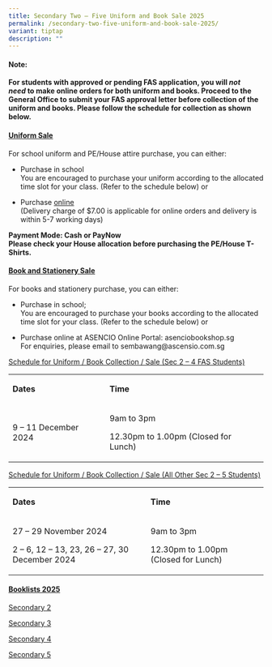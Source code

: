 ```yaml
---
title: Secondary Two – Five Uniform and Book Sale 2025
permalink: /secondary-two-five-uniform-and-book-sale-2025/
variant: tiptap
description: ""
---
```

<h4><strong>Note:</strong></h4>
<p><strong>For students with approved or pending FAS application, you will&nbsp;<em>not need</em>&nbsp;to make online orders for both uniform and books. Proceed to the General Office to submit your FAS approval letter before collection of the uniform and books. Please follow the schedule for collection as shown below.</strong>
</p>
<p></p>
<h4><strong><u>Uniform Sale</u></strong></h4>
<p>For school uniform and PE/House attire purchase, you can either:</p>
<ul data-tight="true" class="tight">
<li>
<p>Purchase in school
<br>You are encouraged to purchase your uniform according to the allocated
time slot for your class. (Refer to the schedule below) or</p>
</li>
<li>
<p>Purchase&nbsp;<a href="https://www.beauvoix.com.sg/products/sembawang-secondary-school" rel="noopener noreferrer nofollow" target="_blank">online</a>
<br>(Delivery charge of $7.00 is applicable for online orders and delivery
is within 5-7 working days)</p>
</li>
</ul>
<p></p>
<p><strong>Payment Mode: Cash or PayNow<br>Please check your House allocation before purchasing the PE/House T-Shirts.</strong>
</p>
<h4><strong><u>Book and Stationery Sale</u></strong></h4>
<p>For books and stationery purchase, you can either:</p>
<ul data-tight="true" class="tight">
<li>
<p>Purchase in school;
<br>You are encouraged to purchase your books according to the allocated time
slot for your class. (Refer to the schedule below) or</p>
</li>
<li>
<p>Purchase online at ASENCIO Online Portal:&nbsp;<a rel="noopener noreferrer nofollow" target="_blank">asenciobookshop.sg</a>
<br>For enquiries, please email to <a rel="noopener noreferrer nofollow" target="_blank">sembawang@ascensio.com.sg</a>
</p>
</li>
</ul>
<p></p>
<p><u>Schedule for Uniform / Book Collection / Sale (Sec 2 – 4 FAS Students)</u>
</p>
<table style="minWidth: 50px">
<colgroup>
<col>
<col>
</colgroup>
<tbody>
<tr>
<td rowspan="1" colspan="1">
<p><strong>Dates</strong>
</p>
</td>
<td rowspan="1" colspan="1">
<p><strong>Time</strong>
</p>
</td>
</tr>
<tr>
<td rowspan="1" colspan="1">
<p>9 – 11 December 2024</p>
</td>
<td rowspan="1" colspan="1">
<p>9am to 3pm</p>
<p>12.30pm to 1.00pm (Closed for Lunch)</p>
</td>
</tr>
</tbody>
</table>
<p></p>
<p><u>Schedule for Uniform / Book Collection / Sale (All Other Sec 2 – 5 Students)</u>
</p>
<table style="minWidth: 50px">
<colgroup>
<col>
<col>
</colgroup>
<tbody>
<tr>
<td rowspan="1" colspan="1">
<p><strong>Dates</strong>
</p>
</td>
<td rowspan="1" colspan="1">
<p><strong>Time</strong>
</p>
</td>
</tr>
<tr>
<td rowspan="2" colspan="1">
<p>27 – 29 November 2024</p>
<p>2 – 6, 12 – 13, 23, 26 – 27, 30 December 2024</p>
</td>
<td rowspan="2" colspan="1">
<p>9am to 3pm</p>
<p>12.30pm to 1.00pm (Closed for Lunch)</p>
</td>
</tr>
<tr></tr>
</tbody>
</table>
<h4><strong><u>Booklists 2025</u></strong></h4>
<p><a href="/files/2025 Book &amp; Uniform List/Sembawang_Secondary_2.pdf" rel="noopener noreferrer nofollow" target="_blank">Secondary 2</a>
</p>
<p><a href="/files/2025 Book &amp; Uniform List/Sembawang_Secondary_3.pdf" rel="noopener noreferrer nofollow" target="_blank">Secondary 3</a>
</p>
<p><a href="/files/2025 Book &amp; Uniform List/Sembawang_Secondary_4.pdf" rel="noopener noreferrer nofollow" target="_blank">Secondary 4</a>
</p>
<p><a href="/files/2025 Book &amp; Uniform List/Sembawang_Secondary_5.pdf" rel="noopener noreferrer nofollow" target="_blank">Secondary 5</a>
</p>